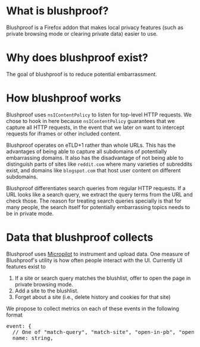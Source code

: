 What is blushproof?
===================
Blushproof is a Firefox addon that makes local privacy features (such as private browsing mode or clearing private data) easier to use.

Why does blushproof exist?
=========================
The goal of blushproof is to reduce potential embarrassment.

How blushproof works
====================
Blushproof uses `nsIContentPolicy` to listen for top-level HTTP requests. We chose to hook in here because
`nsIContentPolicy` guarantees that we capture all HTTP requests, in the event that we later on want to intercept requests for iframes or other included content.

Blushproof operates on eTLD+1 rather than whole URLs. This has the advantages of being able to capture all subdomains of potentially embarrassing domains. It also has the disadvantage of not being able to distinguish parts of sites like `reddit.com` where many varieties of subreddits exist, and domains like `blogspot.com` that host user content on different subdomains.

Blushproof differentiates search queries from regular HTTP requests. If a URL looks like a search query, we extract the query terms from the URL and check those. The reason for treating search queries specially is that for many people, the search itself for potentially embarrassing topics needs to be in private mode.

Data that blushproof collects
=============================
Blushproof uses [Micropilot][1] to instrument and upload data. One measure of Blushproof's utility is how often people interact with the UI. Currently UI features exist to

1. If a site or search query matches the blushlist, offer to open the page in private browsing mode.
2. Add a site to the blushlist.
3. Forget about a site (i.e., delete history and cookies for that site)

We propose to collect metrics on each of these events in the following format
<pre>
event: {
  // One of "match-query", "match-site", "open-in-pb", "open in regular", "add-blushlist"
  name: string,
</pre>

[1]: http://github.com/gregglind/micropilot
